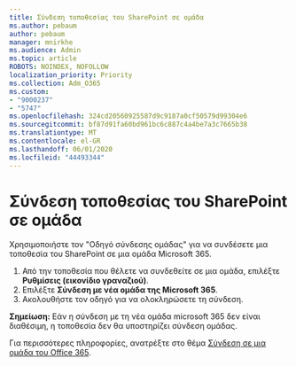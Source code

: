 ```yaml
---
title: Σύνδεση τοποθεσίας του SharePoint σε ομάδα
ms.author: pebaum
author: pebaum
manager: mnirkhe
ms.audience: Admin
ms.topic: article
ROBOTS: NOINDEX, NOFOLLOW
localization_priority: Priority
ms.collection: Adm_O365
ms.custom:
- "9000237"
- "5747"
ms.openlocfilehash: 324cd20560925587d9c9187a0cf50579d99304e6
ms.sourcegitcommit: bf87d91fa60bd961bc6c887c4a4be7a3c7665b38
ms.translationtype: MT
ms.contentlocale: el-GR
ms.lasthandoff: 06/01/2020
ms.locfileid: "44493344"
---
```

# <a name="connect-a-sharepoint-site-to-a-group"></a>Σύνδεση τοποθεσίας του SharePoint σε ομάδα

Χρησιμοποιήστε τον "Οδηγό σύνδεσης ομάδας" για να συνδέσετε μια τοποθεσία του SharePoint σε μια ομάδα Microsoft 365.

1. Από την τοποθεσία που θέλετε να συνδεθείτε σε μια ομάδα, επιλέξτε **Ρυθμίσεις (εικονίδιο γραναζιού)**.
2. Επιλέξτε **Σύνδεση με νέα ομάδα της Microsoft 365**.
3. Ακολουθήστε τον οδηγό για να ολοκληρώσετε τη σύνδεση.

**Σημείωση:**  Εάν η σύνδεση με τη νέα ομάδα microsoft 365 δεν είναι διαθέσιμη, η τοποθεσία δεν θα υποστηρίζει σύνδεση ομάδας.

Για περισσότερες πληροφορίες, ανατρέξτε στο θέμα [Σύνδεση σε μια ομάδα του Office 365](https://docs.microsoft.com/sharepoint/dev/transform/modernize-connect-to-office365-group).